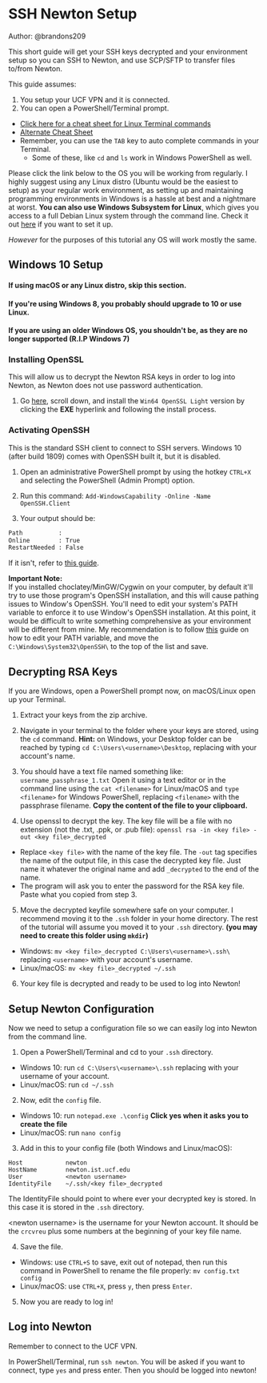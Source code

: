 # SSH Newton Setup
Author: @brandons209


This short guide will get your SSH keys decrypted and your environment setup so you can SSH to Newton, and use SCP/SFTP to transfer files to/from Newton.

This guide assumes:

1. You setup your UCF VPN and it is connected.
2. You can open a PowerShell/Terminal prompt.
  - [Click here for a cheat sheet for Linux Terminal commands](https://cheatography.com/davechild/cheat-sheets/linux-command-line/)
  - [Alternate Cheat Sheet](https://phoenixnap.com/kb/wp-content/uploads/2020/02/linux-commands-cheat-sheet-phoenixnap.pdf)
  - Remember, you can use the `TAB` key to auto complete commands in your Terminal.
    - Some of these, like `cd` and `ls` work in Windows PowerShell as well.

Please click the link below to the OS you will be working from regularly. I highly suggest using any Linux distro (Ubuntu would be the easiest to setup) as your regular work environment, as setting up and maintaining programming environments in Windows is a hassle at best and a nightmare at worst. **You can also use Windows Subsystem for Linux**, which gives you access to a full Debian Linux system through the command line. Check it out [here](https://docs.microsoft.com/en-us/windows/wsl/install-win10) if you want to set it up.

*However* for the purposes of this tutorial any OS will work mostly the same.

## Windows 10 Setup
#### If using macOS or any Linux distro, skip this section.
#### If you're using Windows 8, you probably should upgrade to 10 or use Linux.
#### If you are using an older Windows OS, you shouldn't be, as they are no longer supported (R.I.P Windows 7)

### Installing OpenSSL
This will allow us to decrypt the Newton RSA keys in order to log into Newton, as Newton does not use password authentication.

1. Go [here](https://slproweb.com/products/Win32OpenSSL.html), scroll down, and install the `Win64 OpenSSL Light` version by clicking the **EXE** hyperlink and following the install process.

### Activating OpenSSH
This is the standard SSH client to connect to SSH servers. Windows 10 (after build 1809) comes with OpenSSH built it, but it is disabled.

1. Open an administrative PowerShell prompt by using the hotkey `CTRL+X` and selecting the PowerShell (Admin Prompt) option.


2. Run this command: `Add-WindowsCapability -Online -Name OpenSSH.Client`


3. Your output should be:
```bash
Path          :
Online        : True
RestartNeeded : False
```

If it isn't, refer to [this guide](https://docs.microsoft.com/en-us/windows-server/administration/openssh/openssh_install_firstuse).

**Important Note:**    
If you installed choclatey/MinGW/Cygwin on your computer, by default it'll try to use those program's OpenSSH installation, and this will cause pathing issues to Window's OpenSSH. You'll need to edit your system's PATH variable to enforce it to use Window's OpenSSH installation. At this point, it would be difficult to write something comprehensive as your environment will be different from mine. My recommendation
is to follow [this](https://www.architectryan.com/2018/03/17/add-to-the-path-on-windows-10/) guide on how to edit your PATH variable, and move the `C:\Windows\System32\OpenSSH\` to the top of the list and save.

## Decrypting RSA Keys
If you are Windows, open a PowerShell prompt now, on macOS/Linux open up your Terminal.

1. Extract your keys from the zip archive.


2. Navigate in your terminal to the folder where your keys are stored, using the `cd` command. **Hint:** on Windows, your Desktop folder can be reached by typing `cd C:\Users\<username>\Desktop`, replacing <username> with your account's name.


3. You should have a text file named something like: `username_passphrase_1.txt` Open it using a text editor or in the command line using the `cat <filename>` for Linux/macOS and `type <filename>` for Windows PowerShell, replacing `<filename>` with the passphrase filename. **Copy the content of the file to your clipboard.**


4. Use openssl to decrypt the key. The key file will be a file with no extension (not the .txt, .ppk, or .pub file): `openssl rsa -in <key file> -out <key file>_decrypted`
  - Replace `<key file>` with the name of the key file. The `-out` tag specifies the name of the output file, in this case the decrypted key file. Just name it whatever the original name and add `_decrypted` to the end of the name.
  - The program will ask you to enter the password for the RSA key file. Paste what you copied from step 3.


5. Move the decrypted keyfile somewhere safe on your computer. I recommend moving it to the `.ssh` folder in your home directory. The rest of the tutorial will assume you moved it to your `.ssh` directory. **(you may need to create this folder using `mkdir`)**
  - Windows: `mv <key file>_decrypted C:\Users\<username>\.ssh\` replacing `<username>` with your account's username.
  - Linux/macOS: `mv <key file>_decrypted ~/.ssh`


6. Your key file is decrypted and ready to be used to log into Newton!

## Setup Newton Configuration
Now we need to setup a configuration file so we can easily log into Newton from the command line.

1. Open a PowerShell/Terminal and cd to your `.ssh` directory.
- Windows 10: run `cd C:\Users\<username>\.ssh` replacing <username> with your username of your account.
- Linux/macOS: run `cd ~/.ssh`


2. Now, edit the `config` file.
  - Windows 10: run `notepad.exe .\config` **Click yes when it asks you to create the file**
  - Linux/macOS: run `nano config`


3. Add in this to your config file (both Windows and Linux/macOS):
```
Host            newton
HostName        newton.ist.ucf.edu
User            <newton username>
IdentityFile    ~/.ssh/<key file>_decrypted
```

The IdentityFile should point to where ever your decrypted key is stored. In this case it is stored in the `.ssh` directory.

\<newton username> is the username for your Newton account. It should be the `crcvreu` plus some numbers at the beginning of your key file name.

4. Save the file.
  - Windows: use `CTRL+S` to save, exit out of notepad, then run this command in PowerShell to rename the file properly: `mv config.txt config`
  - Linux/macOS: use `CTRL+X`, press `y`, then press `Enter`.


5. Now you are ready to log in!

## Log into Newton
Remember to connect to the UCF VPN.

In PowerShell/Terminal, run `ssh newton`. You will be asked if you want to connect, type `yes` and press enter. Then you should be logged into newton!
